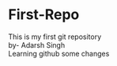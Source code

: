# First-Repo
This is my first git repository
<br>
by- Adarsh Singh
<br>
Learning github
some changes

